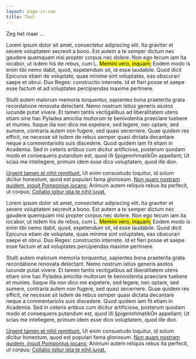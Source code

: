 ```yaml
---
layout: page-in-nav
title: Test
---
```


Zeg het maar ...

Lorem ipsum dolor sit amet, consectetur adipiscing elit. Ita graviter et severe voluptatem secrevit a bono. Est autem a te semper dictum nec gaudere quemquam nisi propter corpus nec dolere. Non ego tecum iam ita iocabor, ut isdem his de rebus, cum L. <mark>Memini vero, inquam;</mark> Eodem modo is enim tibi nemo dabit, quod, expetendum sit, id esse laudabile. Quod dicit Epicurus etiam de voluptate, quae minime sint voluptates, eas obscurari saepe et obrui. Duo Reges: constructio interrete. Id et fieri posse et saepe esse factum et ad voluptates percipiendas maxime pertinere.

Stulti autem malorum memoria torquentur, sapientes bona praeterita grata recordatione renovata delectant. Nemo nostrum istius generis asotos iucunde putat vivere. Et tamen tantis vectigalibus ad liberalitatem utens etiam sine hac Pyladea amicitia multorum te benivolentia praeclare tuebere et munies. Itaque illa non dico me expetere, sed legere, nec optare, sed sumere, contraria autem non fugere, sed quasi secernere. Quae quidem res efficit, ne necesse sit isdem de rebus semper quasi dictata decantare neque a commentariolis suis discedere. Quod quidem iam fit etiam in Academia. Sed in ceteris artibus cum dicitur artificiose, posterum quodam modo et consequens putandum est, quod illi §pigennhmatikÒn appellant; Ut scias me intellegere, primum idem esse dico voluptatem, quod ille don.

<a href="http://loripsum.net/" target="_blank">Urgent tamen et nihil remittunt.</a> Ut enim consuetudo loquitur, id solum dicitur honestum, quod est populari fama gloriosum. <a href="http://loripsum.net/" target="_blank">Non quam nostram quidem, inquit Pomponius iocans;</a> Animum autem reliquis rebus ita perfecit, ut corpus; <a href="http://loripsum.net/" target="_blank">Collatio igitur ista te nihil iuvat.</a>

Lorem ipsum dolor sit amet, consectetur adipiscing elit. Ita graviter et severe voluptatem secrevit a bono. Est autem a te semper dictum nec gaudere quemquam nisi propter corpus nec dolere. Non ego tecum iam ita iocabor, ut isdem his de rebus, cum L. <mark>Memini vero, inquam;</mark> Eodem modo is enim tibi nemo dabit, quod, expetendum sit, id esse laudabile. Quod dicit Epicurus etiam de voluptate, quae minime sint voluptates, eas obscurari saepe et obrui. Duo Reges: constructio interrete. Id et fieri posse et saepe esse factum et ad voluptates percipiendas maxime pertinere.

Stulti autem malorum memoria torquentur, sapientes bona praeterita grata recordatione renovata delectant. Nemo nostrum istius generis asotos iucunde putat vivere. Et tamen tantis vectigalibus ad liberalitatem utens etiam sine hac Pyladea amicitia multorum te benivolentia praeclare tuebere et munies. Itaque illa non dico me expetere, sed legere, nec optare, sed sumere, contraria autem non fugere, sed quasi secernere. Quae quidem res efficit, ne necesse sit isdem de rebus semper quasi dictata decantare neque a commentariolis suis discedere. Quod quidem iam fit etiam in Academia. Sed in ceteris artibus cum dicitur artificiose, posterum quodam modo et consequens putandum est, quod illi §pigennhmatikÒn appellant; Ut scias me intellegere, primum idem esse dico voluptatem, quod ille don.

<a href="http://loripsum.net/" target="_blank">Urgent tamen et nihil remittunt.</a> Ut enim consuetudo loquitur, id solum dicitur honestum, quod est populari fama gloriosum. <a href="http://loripsum.net/" target="_blank">Non quam nostram quidem, inquit Pomponius iocans;</a> Animum autem reliquis rebus ita perfecit, ut corpus; <a href="http://loripsum.net/" target="_blank">Collatio igitur ista te nihil iuvat.</a>
